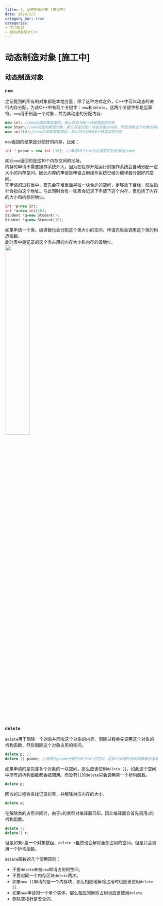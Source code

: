 ```yaml
---
title: 4. 动态制造对象 [施工中]
date: 2024/1/3
category_bar: true
categories: 
- 学习笔记
- 面向对象设计C++
---
```


# 动态制造对象 [施工中]
## 动态制造对象
### `new`
之前提到的所有的对象都是本地变量，除了这种方式之外，C++中可以动态的进行内存分配，为此C++中有两个关键字：`new`和`delete`，这两个关键字都是运算符。`new`用于制造一个对象，并为其动态的分配内存:  
```cpp
new int; //new后面如果是类型，那么将会分配一块该类型的内存
new Stash;//new后面如果是对象，那么将会分配一块该对象的内存，然后调用这个对象的构造函数
new int[10];//new后面如果是类型，那么将会分配10个该类型的内存
```
`new`返回的结果是分配好的内存，比如：  

```cpp
int * psome = new int [10]; //申请10个int的内存空间交给指针psome
```
如此`new`返回的是这10个内存空间的地址。  
内存的申请不需要操作系统介入，因为在程序开始运行前操作系统会自动分配一定大小的内存空间，因此内存的申请是申请占用操作系统已经为编译器分配好的空间。  
在申请的过程当中，首先会在堆里面寻找一块合适的空间，足够放下目标，然后指针会指向这个地址。与此同时会有一张表会记录下申请下这个内存，表包括了内存的大小和内存的地址。  

```cpp
int *p=new int;
int *a=new int[10];
Student *q=new Student();
Student *q=new Student[10];
```
如果申请一个类，编译器也会分配这个类大小的空间，申请完后会调用这个类的构造函数。  
此时表中是记录的这个类占用的内存大小和内存的首地址。  
<img src=https://cdn.jsdelivr.net/gh/l61012345/Pic/img/20240103152834.png width=40%> 

### `delete`
`delete`用于删除一个对象并回收这个对象的内存。删除过程会先调用这个对象的析构函数，然后删除这个对象占用的空间。
```cpp
delete p; //
delete [] psome; //删除为psome分配的10个int的空间，这10个对象的析构函数都会被调用
```
如果申请的是包含多个对象的一块空间，那么应该使用`delete []`，如此这个空间中所有的析构函数都会被调用。而没有`[]`的`delete`只会调用第一个析构函数。  
```cpp
delete p;
```
回收的过程会查找记录的表，并解除对应内存的大小。  
```cpp
delete q;
```
在解除类的占用空间时，由于`q`的类型对编译器已知，因此编译器会首先调用`q`的析构函数。  

```cpp
delete r;
delete[] r;
```
但是如果`r`是一个对象数组，`delete r`虽然也会解除全部占用的空间，但是只会调用一个析构函数。  

`delete`函数的几个使用原则：  
- 不要`delete`未被`new`申请占用的空间。  
- 不要对同一个内存区块`delete`两次。  
- 如果`new []`申请的是一个内存块，那么相应地解除占用时也应该使用`delete []`.
- 如果`new`申请的一个单个实体，那么相应的解除占用也应该使用`delete`.  
- 删除空指针是安全的。  
